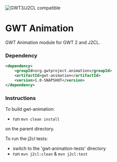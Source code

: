 ![GWT3/J2CL compatible](https://img.shields.io/badge/GWT3/J2CL-compatible-brightgreen.svg)

# GWT Animation
GWT Animation module for GWT 2 and J2CL.

### Dependency

```xml
<dependency>
    <groupId>org.gwtproject.animation</groupId>
    <artifactId>gwt-animation</artifactId>
    <version>1.0-SNAPSHOT</version>
</dependency>
```

### Instructions
To build gwt-animation:

* run `mvn clean install`

on the parent directory.

To run the j2cl tests:

* switch to the 'gwt-animation-tests' directory
* run `mvn j2cl:clean` & `mvn j2cl:test`

